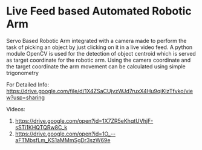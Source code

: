 # Live Feed based Automated Robotic Arm

Servo Based Robotic Arm integrated with a camera made to perform the task of picking an object by just clicking on it in a live video feed. A python module OpenCV is used for the detection of object centroid which is served as target coordinate for the robotic arm. Using the camera coordinate and the target coordinate the arm movement can be calculated using simple trigonometry 
 
For Detailed Info: 
https://drive.google.com/file/d/1X4ZSaCUjvzWJd7ruxX4Hu9qiKlzTfvko/view?usp=sharing

Videos: 
1. https://drive.google.com/open?id=1X7ZR5eKhqtUVhjF-sSTi1KHQTQRw8C_k
2. https://drive.google.com/open?id=1O_--aFTMbsfLm_KS1aMMmSgDr3szW69e

